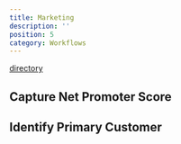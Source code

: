 ```yaml
---
title: Marketing
description: ''
position: 5
category: Workflows
---
```


[directory](https://drive.google.com/drive/u/0/folders/1lucIWvUUWCLixdAOR74v--TTAeefjJuN)

## Capture Net Promoter Score

## Identify Primary Customer